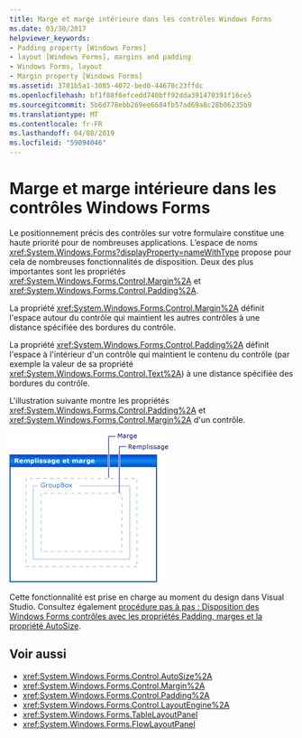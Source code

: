 ```yaml
---
title: Marge et marge intérieure dans les contrôles Windows Forms
ms.date: 03/30/2017
helpviewer_keywords:
- Padding property [Windows Forms]
- layout [Windows Forms], margins and padding
- Windows Forms, layout
- Margin property [Windows Forms]
ms.assetid: 3781b5a1-3085-4072-bed0-44670c23ffdc
ms.openlocfilehash: bf1f88f6efcedd740bff92dda391470391f16ce5
ms.sourcegitcommit: 5b6d778ebb269ee6684fb57ad69a8c28b06235b9
ms.translationtype: MT
ms.contentlocale: fr-FR
ms.lasthandoff: 04/08/2019
ms.locfileid: "59094046"
---
```

# <a name="margin-and-padding-in-windows-forms-controls"></a>Marge et marge intérieure dans les contrôles Windows Forms
Le positionnement précis des contrôles sur votre formulaire constitue une haute priorité pour de nombreuses applications. L’espace de noms <xref:System.Windows.Forms?displayProperty=nameWithType> propose pour cela de nombreuses fonctionnalités de disposition. Deux des plus importantes sont les propriétés <xref:System.Windows.Forms.Control.Margin%2A> et <xref:System.Windows.Forms.Control.Padding%2A>.  
  
 La propriété <xref:System.Windows.Forms.Control.Margin%2A> définit l'espace autour du contrôle qui maintient les autres contrôles à une distance spécifiée des bordures du contrôle.  
  
 La propriété <xref:System.Windows.Forms.Control.Padding%2A> définit l'espace à l'intérieur d'un contrôle qui maintient le contenu du contrôle (par exemple la valeur de sa propriété <xref:System.Windows.Forms.Control.Text%2A>) à une distance spécifiée des bordures du contrôle.  
  
 L'illustration suivante montre les propriétés <xref:System.Windows.Forms.Control.Padding%2A> et <xref:System.Windows.Forms.Control.Margin%2A> d'un contrôle.  
  
 ![Remplissage et marge pour les Windows Forms contrôles](./media/vs-winformpadmargin.gif "VS_WinFormPadMargin")  
  
 Cette fonctionnalité est prise en charge au moment du design dans Visual Studio. Consultez également [procédure pas à pas : Disposition des Windows Forms contrôles avec les propriétés Padding, marges et la propriété AutoSize](windows-forms-controls-padding-autosize.md).  
  
## <a name="see-also"></a>Voir aussi

- <xref:System.Windows.Forms.Control.AutoSize%2A>
- <xref:System.Windows.Forms.Control.Margin%2A>
- <xref:System.Windows.Forms.Control.Padding%2A>
- <xref:System.Windows.Forms.Control.LayoutEngine%2A>
- <xref:System.Windows.Forms.TableLayoutPanel>
- <xref:System.Windows.Forms.FlowLayoutPanel>
